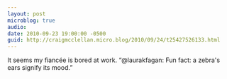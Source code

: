 ```yaml
---
layout: post
microblog: true
audio: 
date: 2010-09-23 19:00:00 -0500
guid: http://craigmcclellan.micro.blog/2010/09/24/t25427526133.html
---
```

It seems my fiancée is bored at work. “@laurakfagan: Fun fact: a zebra's ears signify its mood.”
